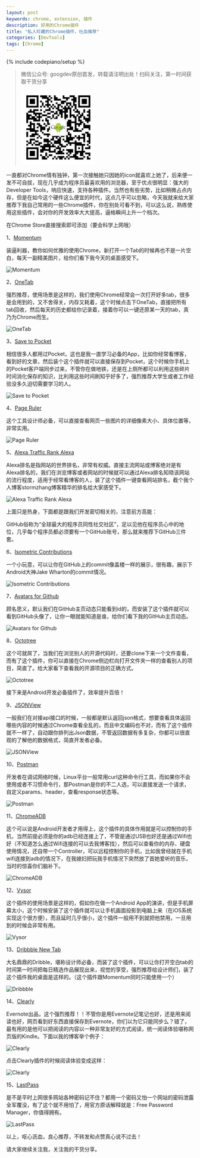 ```yaml
---
layout: post
keywords: chrome, extension, 插件
description: 好用的Chrome插件
title: "私人珍藏的Chrome插件，吐血推荐"
categories: [DevTools]
tags: [Chrome]
---
```

{% include codepiano/setup %}

> 微信公众号: googdev原创首发，转载请注明出处！扫码关注，第一时间获取干货分享
>
> <img src="/image/weixinpublic_200.png" />

一直都对Chrome情有独钟，第一次接触她只因她的icon就喜欢上她了，后来便一发不可自拔，现在几乎成为程序员最喜欢用的浏览器，至于优点很明显：强大的Developer Tools，响应快速，支持各种插件。当然也有些劣势，比如稍微占点内存，但是在如今这个硬件这么便宜的时代，这点几乎可以忽略，今天我就来给大家推荐下我自己常用的一些Chrome插件，你在别处可看不到，可以这么说，熟练使用这些插件，会对你的开发效率大大提高，逼格瞬间上升一个档次。

在Chrome Store直接搜索即可添加（要会科学上网哦）

1、[Momentum](https://chrome.google.com/webstore/detail/momentum/laookkfknpbbblfpciffpaejjkokdgca)

装逼利器，教你如何优雅的使用Chrome，新打开一个Tab的时候再也不是一片空白，每天一副精美图片，给你们看下我今天的桌面感受下。

![Momentum](http://segmentfault.com/img/bVsgpg)

2、[OneTab](https://chrome.google.com/webstore/detail/onetab/chphlpgkkbolifaimnlloiipkdnihall)

强烈推荐，使用场景是这样的，我们使用Chrome经常会一次打开好多tab，很多是会用到的，又不舍得关，内存又耗着，这个时候点击下OneTab，直接把所有tab回收，然后每天的历史都给你记录着，接着你可以一键还原某一天的tab，真乃为Chrome而生。

![OneTab](http://segmentfault.com/img/bVsgpi)


3、[Save to Pocket](https://chrome.google.com/webstore/detail/save-to-pocket/niloccemoadcdkdjlinkgdfekeahmflj)

相信很多人都用过Pocket，这也是我一直学习必备的App，比如你经常看博客，看到好的文章，然后装个这个插件就可以直接保存到Pocket，这个时候你手机上的Pocket客户端同步过来，不管你在做地铁，还是在上厕所都可以利用这些碎片时间消化保存的知识，比利用这些时间刷知乎好多了，强烈推荐大学生或者工作经验没多久迫切需要学习的人。

![Save to Pocket](http://segmentfault.com/img/bVsgpj)

4、[Page Ruler](https://chrome.google.com/webstore/detail/page-ruler/jlpkojjdgbllmedoapgfodplfhcbnbpn)

这个工具设计师必备，可以直接查看网页一些图片的详细像素大小、具体位置等，非常实用。

![Page Ruler](http://segmentfault.com/img/bVsgpl)


5、[Alexa Traffic Rank Alexa](http://www.alexa.com/)

Alexa排名是指网站的世界排名，非常有权威。直接主流网站或博客绝对是有Alexa排名的，我们在浏览博客或者网站的时候就可以通过Alexa排名知晓该网站的流行程度，适用于经常看博客的人，装了这个插件一键查看网站排名，截个我个人博客stormzhang博客精华的排名给大家感受下。

![Alexa Traffic Rank Alexa](http://segmentfault.com/img/bVsgpr)

上面只是热身，下面都是跟我们开发密切相关的，注意前方高能：

GitHub俗称为“全球最大的程序员同性社交社区”，足以见他在程序员心中的地位，几乎每个程序员都必须要有一个GitHub账号，那么就来推荐下GitHub三件套。

6、[Isometric Contributions](https://chrome.google.com/webstore/detail/isometric-contributions/mjoedlfflcchnleknnceiplgaeoegien)

一个小玩意，可以让你在GitHub上的commit像盖楼一样的展示，很有趣，展示下Android大神Jake Wharton的commit情况。

![Isometric Contributions](http://segmentfault.com/img/bVsgpu)


7、[Avatars for Github](https://github.com/anasnakawa/chrome-github-avatars)

顾名思义，默认我们在GitHub主页动态只能看到id的，而安装了这个插件就可以看到GitHub头像了，让你一眼就能知道是谁，给你们看下我的GitHub主页动态。

![Avatars for Github](http://segmentfault.com/img/bVsgpF)

8、[Octotree](https://github.com/buunguyen/octotree)

这个可就屌了，当我们在浏览别人的开源代码时，还要clone下来一个文件查看，而有了这个插件，你可以直接在Chrome侧边栏向打开文件夹一样的查看别人的项目，简直了。给大家看下查看我的开源项目的正确方式。

![Octotree](http://segmentfault.com/img/bVsgpK)

接下来是Android开发必备插件了，效率提升百倍！

9、[JSONView](https://chrome.google.com/webstore/detail/jsonview/chklaanhfefbnpoihckbnefhakgolnmc)

一般我们在对接api接口的时候，一般都是默认返回json格式，想要查看具体返回哪些内容的时候通过Chrome查看全乱的，而且中文编码也不对，而有了这个插件就不一样了，自动跟你排列出Json数据，不管返回数据有多复杂，你都可以很直观的了解他的数据格式，简直开发者必备。

![JSONView](http://segmentfault.com/img/bVsgpL)

10、[Postman](https://chrome.google.com/webstore/detail/fhbjgbiflinjbdggehcddcbncdddomop)

开发者在调试网络时候，Linux平台一般常用curl这种命令行工具，而如果你不会使用或者不习惯命令行，那Postman是你的不二人选，可以直接发送一个请求，自定义params、header，查看response状态等。

![Postman](http://segmentfault.com/img/bVsgpN)

11、[ChromeADB](https://chrome.google.com/webstore/detail/chromeadb/fhdoijgfljahinnpbolfdimpcfoicmnm)

这个可以说是Android开发者才用得上，这个插件的具体作用就是可以控制你的手机，当然前提必须是你的adb已经连接上了，不管是通过USB也好还是通过Wifi也好（不知道怎么通过Wifi连接的可以去我博客找），然后可以查看你的内存、硬盘使用情况，还自带一个Controller，可以远程控制你的手机，比如我曾经就在手机wifi连接到adb的情况下，在我媳妇把玩我手机情况下突然放了首她爱听的音乐，当时的惊喜你们脑补下。

![ChromeADB](http://segmentfault.com/img/bVsgpQ)

12、[Vysor](https://chrome.google.com/webstore/detail/vysor-beta/gidgenkbbabolejbgbpnhbimgjbffefm)

这个插件的使用场景是这样的，假如你在做一个Android App的演讲，但是手机屏幕太小，这个时候安装了这个插件就可以让手机画面投影到电脑上来（在iOS系统实现这个很方便），而且延时几乎很小，这个插件一般用不到就把他禁用，一旦用到的时候会非常有用。

![Vysor](http://segmentfault.com/img/bVsgpR)

13、[Dribbble New Tab](https://chrome.google.com/webstore/detail/dribbble-new-tab/hmhjbefkpednjogghoibpejdmemkinbn)

大名鼎鼎的Dribble，堪称设计师必备，而装了这个插件，可以让你打开空白tab的时间第一时间把每日精选作品展现出来，视觉的享受，强烈推荐给设计师们，装了这个插件我的桌面是这样的。（这个插件跟Momentum同时只能使用一个）

![Dribbble](https://segmentfault.com/img/bVsK8a)

14、[Clearly](https://chrome.google.com/webstore/detail/clearly/iooicodkiihhpojmmeghjclgihfjdjhj)

Evernote出品，这个强烈推荐！！不管你是用Evernote记笔记也好，还是用来阅读也好，网页看到好东西直接保存到Evernote，你们以为它只能同步么？错了，最有用的是他可以把阅读的内容以一种非常友好的方式阅读，统一阅读体验堪称网页版的Kindle。下面以我的博客举个例子：

![Clearly](https://segmentfault.com/img/bVsK8b)

点击Clearly插件的时候阅读体验变成这样：

![Clearly](https://segmentfault.com/img/bVsK8c)

15、[LastPass](https://chrome.google.com/webstore/detail/lastpass-free-password-ma/hdokiejnpimakedhajhdlcegeplioahd)

是不是平时上网很多网站各种密码记不住？都用一个密码又怕一个网站的密码泄露全军覆没，有了这个就不用怕了，用官方原话解释就是：Free Password Manager，你值得拥有。

![LastPass](https://segmentfault.com/img/bVsK8d)

以上，呕心沥血，良心推荐，不转发和点赞真心说不过去！

请大家继续关注我，关注我的干货分享。

